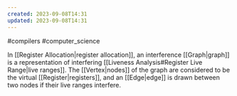 ```yaml
---
created: 2023-09-08T14:31
updated: 2023-09-08T14:31
---
```

#compilers #computer_science 

In [[Register Allocation|register allocation]], an interference [[Graph|graph]] is a representation of interfering [[Liveness Analysis#Register Live Range|live ranges]]. The [[Vertex|nodes]] of the graph are considered to be the virtual [[Register|registers]], and an [[Edge|edge]] is drawn between two nodes if their live ranges interfere.